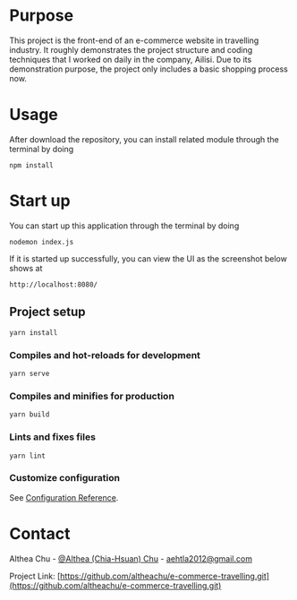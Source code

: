 # Purpose
This project is the front-end of an e-commerce website in travelling industry. It roughly demonstrates the project structure and coding techniques that I worked on daily in the company, Ailisi. Due to its demonstration purpose, the project only includes a basic shopping process now.

# Usage

After download the repository, you can install related module through the terminal by doing
  
	npm install

<!--TODO-->

# Start up

You can start up this application through the terminal by doing

	nodemon index.js

If it is started up successfully, you can view the UI as the screenshot below shows at 

	http://localhost:8080/

## Project setup
```
yarn install
```

### Compiles and hot-reloads for development
```
yarn serve
```

### Compiles and minifies for production
```
yarn build
```

### Lints and fixes files
```
yarn lint
```

### Customize configuration
See [Configuration Reference](https://cli.vuejs.org/config/).

# Contact

Althea Chu - [@Althea (Chia-Hsuan) Chu](https://www.linkedin.com/in/althea-chu-24966291/) - aehtla2012@gmail.com

Project Link: [https://github.com/altheachu/e-commerce-travelling.git](https://github.com/altheachu/e-commerce-travelling.git)
